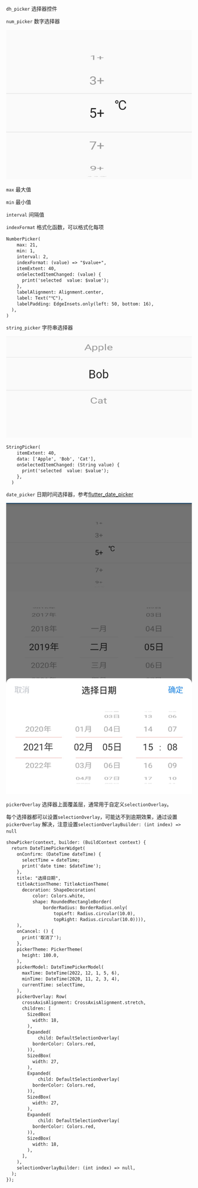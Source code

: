 `dh_picker` 选择器控件 



`num_picker` 数字选择器

![数字选择器](./screenshot/number_picker.jpg)

`max` 最大值

`min` 最小值

`interval` 间隔值

`indexFormat`  格式化函数，可以格式化每项

```
NumberPicker(
    max: 21,
    min: 1,
    interval: 2,
    indexFormat: (value) => "$value+",
    itemExtent: 40,
    onSelectedItemChanged: (value) {
      print('selected  value: $value');
    },
    labelAlignment: Alignment.center,
    label: Text("℃"),
    labelPadding: EdgeInsets.only(left: 50, bottom: 16),
  ),
)
```



`string_picker` 字符串选择器

![字符串选择器](./screenshot/string_picker.jpg)



```
StringPicker(
    itemExtent: 40,
    data: ['Apple', 'Bob', 'Cat'],
    onSelectedItemChanged: (String value) {
      print('selected  value: $value');
    },
  )
```





`date_picker` 日期时间选择器，参考[flutter_date_picker](https://github.com/Realank/flutter_datetime_picker)

![字符串选择器](./screenshot/show_picker.jpg)



`pickerOverlay`  选择器上面覆盖层，通常用于自定义`selectionOverlay`。

每个选择器都可以设置`selectionOverlay`，可能达不到逾期效果，通过设置`pickerOverlay` 解决，注意设置`selectionOverlayBuilder: (int index) => null`

```
showPicker(context, builder: (BuildContext context) {
  return DateTimePickerWidget(
    onConfirm: (DateTime dateTime) {
      selectTime = dateTime;
      print('date time: $dateTime');
    },
    title: "选择日期",
    titleActionTheme: TitleActionTheme(
      decoration: ShapeDecoration(
          color: Colors.white,
          shape: RoundedRectangleBorder(
              borderRadius: BorderRadius.only(
                  topLeft: Radius.circular(10.0),
                  topRight: Radius.circular(10.0)))),
    ),
    onCancel: () {
      print('取消了');
    },
    pickerTheme: PickerTheme(
      height: 180.0,
    ),
    pickerModel: DateTimePickerModel(
      maxTime: DateTime(2022, 12, 1, 5, 6),
      minTime: DateTime(2020, 11, 2, 3, 4),
      currentTime: selectTime,
    ),
    pickerOverlay: Row(
      crossAxisAlignment: CrossAxisAlignment.stretch,
      children: [
        SizedBox(
          width: 18,
        ),
        Expanded(
            child: DefaultSelectionOverlay(
          borderColor: Colors.red,
        )),
        SizedBox(
          width: 27,
        ),
        Expanded(
            child: DefaultSelectionOverlay(
          borderColor: Colors.red,
        )),
        SizedBox(
          width: 27,
        ),
        Expanded(
            child: DefaultSelectionOverlay(
          borderColor: Colors.red,
        )),
        SizedBox(
          width: 18,
        ),
      ],
    ),
    selectionOverlayBuilder: (int index) => null,
  );
});
```
